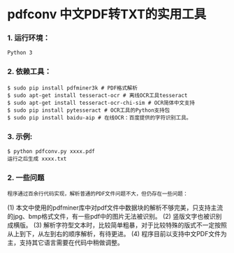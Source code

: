 # pdfconv 中文PDF转TXT的实用工具

### 1.  运行环境：

    Python 3

### 2.  依赖工具：

    $ sudo pip install pdfminer3k # PDF格式解析
    $ sudo apt-get install tesseract-ocr # 离线OCR工具tesseract
    $ sudo apt-get install tesseract-ocr-chi-sim # OCR简体中文支持
    $ sudo pip install pytesseract # OCR工具的Python支持包
    $ sudo pip install baidu-aip # 在线OCR：百度提供的字符识别工具。

### 3.  示例:
    $ python pdfconv.py xxxx.pdf
    运行之后生成 xxxx.txt

### 2.	一些问题

    程序通过百余行代码实现，解析普通的PDF文件问题不大，但仍存在一些问题：
    
(1)	本文中使用的pdfminer库中对pdf文件中数据块的解析不够完美，只支持主流的jpg、bmp格式文件，有一些pdf中的图片无法被识别。
(2)	竖版文字也被识别成横版。
(3)	解析字符型文本时，比较简单粗暴，对于比较特殊的版式不一定按照从上到下，从左到右的顺序解析，有待更进。
(4)	程序目前以支持中文PDF文件为主，支持其它语言需要在代码中稍做调整。
